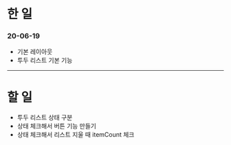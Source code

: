 # 한 일

### 20-06-19

- 기본 레이아웃
- 투두 리스트 기본 기능



------------

# 할 일

- 투두 리스트 상태 구분
- 상태 체크해서 버튼 기능 만들기 
- 상태 체크해서 리스트 지울 때 itemCount 체크

